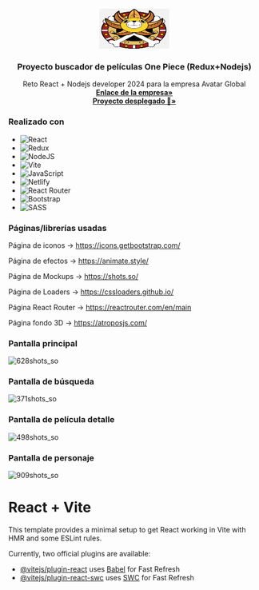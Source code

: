 <br />
<div align="center">
  <a href="https://github.com/gatodemontecristo/onepiece_app_2024_Avatar">
     <img src="https://github.com/gatodemontecristo/onepiece_app_2024_Avatar/blob/main/public/icono.png" alt="Logo" width="140" height="80">
  </a>

<h3 align="center">Proyecto buscador de películas One Piece (Redux+Nodejs)</h3>

  <p align="center">
    Reto React + Nodejs developer 2024 para la empresa Avatar Global
    <br />
    <a href="https://www.avatar-global.com/"><strong>Enlace de la empresa»</strong></a>
    <br />
     <a href="https://onepiecemovies.netlify.app/"><strong>Proyecto desplegado 🙌»</strong></a>
    <br />
  </p>
</div>

### Realizado con

* ![React](https://img.shields.io/badge/react-%2320232a.svg?style=for-the-badge&logo=react&logoColor=%2361DAFB)
* ![Redux](https://img.shields.io/badge/redux-%23593d88.svg?style=for-the-badge&logo=redux&logoColor=white)
* ![NodeJS](https://img.shields.io/badge/node.js-6DA55F?style=for-the-badge&logo=node.js&logoColor=white)
* 	![Vite](https://img.shields.io/badge/vite-%23646CFF.svg?style=for-the-badge&logo=vite&logoColor=white)
* 	![JavaScript](https://img.shields.io/badge/javascript-%23323330.svg?style=for-the-badge&logo=javascript&logoColor=%23F7DF1E)
* 	![Netlify](https://img.shields.io/badge/netlify-%23000000.svg?style=for-the-badge&logo=netlify&logoColor=#00C7B7)
* 	![React Router](https://img.shields.io/badge/React_Router-CA4245?style=for-the-badge&logo=react-router&logoColor=white)
* 	![Bootstrap](https://img.shields.io/badge/bootstrap-%238511FA.svg?style=for-the-badge&logo=bootstrap&logoColor=white)
* 	![SASS](https://img.shields.io/badge/SASS-hotpink.svg?style=for-the-badge&logo=SASS&logoColor=white)

### Páginas/librerías usadas

Página de iconos -> https://icons.getbootstrap.com/

Página de efectos -> https://animate.style/

Página de Mockups -> https://shots.so/

Página de Loaders -> https://cssloaders.github.io/

Página React Router -> https://reactrouter.com/en/main

Página fondo 3D -> https://atroposjs.com/

### Pantalla principal

![628shots_so](https://github.com/gatodemontecristo/onepiece_app_2024_Avatar/assets/61488294/22679e28-3565-4752-8b5e-ad077d7f7397)

### Pantalla de búsqueda

![371shots_so](https://github.com/gatodemontecristo/onepiece_app_2024_Avatar/assets/61488294/184ba2c8-bed0-4477-950e-1c81051eb3d1)

### Pantalla de película detalle

![498shots_so](https://github.com/gatodemontecristo/onepiece_app_2024_Avatar/assets/61488294/f554c6f8-4df6-495f-9031-20f404d87ac3)

### Pantalla de personaje

![909shots_so](https://github.com/gatodemontecristo/onepiece_app_2024_Avatar/assets/61488294/f27566f0-3de8-4d25-a06e-a0b249c6bb88)


# React + Vite

This template provides a minimal setup to get React working in Vite with HMR and some ESLint rules.

Currently, two official plugins are available:

- [@vitejs/plugin-react](https://github.com/vitejs/vite-plugin-react/blob/main/packages/plugin-react/README.md) uses [Babel](https://babeljs.io/) for Fast Refresh
- [@vitejs/plugin-react-swc](https://github.com/vitejs/vite-plugin-react-swc) uses [SWC](https://swc.rs/) for Fast Refresh
